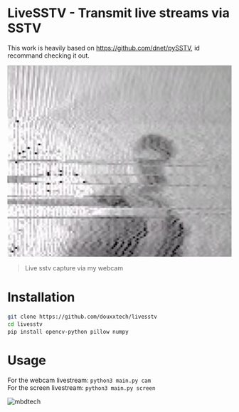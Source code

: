 # LiveSSTV - Transmit live streams via SSTV

This work is heavily based on https://github.com/dnet/pySSTV, id recommand checking it out.

![img](readme_assets/webcam.png)
> Live sstv capture via my webcam

# Installation
```bash
git clone https://github.com/douxxtech/livesstv
cd livesstv
pip install opencv-python pillow numpy
```

# Usage
For the webcam livestream: `python3 main.py cam`  
For the screen livestream: `python3 main.py screen`


![mbdtech](https://madeby.douxx.tech)
